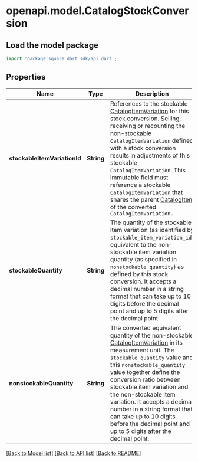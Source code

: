 # openapi.model.CatalogStockConversion

## Load the model package
```dart
import 'package:square_dart_sdk/api.dart';
```

## Properties
Name | Type | Description | Notes
------------ | ------------- | ------------- | -------------
**stockableItemVariationId** | **String** | References to the stockable [CatalogItemVariation](https://developer.squareup.com/reference/square_2023-12-13/objects/CatalogItemVariation) for this stock conversion. Selling, receiving or recounting the non-stockable `CatalogItemVariation` defined with a stock conversion results in adjustments of this stockable `CatalogItemVariation`. This immutable field must reference a stockable `CatalogItemVariation` that shares the parent [CatalogItem](https://developer.squareup.com/reference/square_2023-12-13/objects/CatalogItem) of the converted `CatalogItemVariation.` | 
**stockableQuantity** | **String** | The quantity of the stockable item variation (as identified by `stockable_item_variation_id`) equivalent to the non-stockable item variation quantity (as specified in `nonstockable_quantity`) as defined by this stock conversion.  It accepts a decimal number in a string format that can take up to 10 digits before the decimal point and up to 5 digits after the decimal point. | 
**nonstockableQuantity** | **String** | The converted equivalent quantity of the non-stockable [CatalogItemVariation](https://developer.squareup.com/reference/square_2023-12-13/objects/CatalogItemVariation) in its measurement unit. The `stockable_quantity` value and this `nonstockable_quantity` value together define the conversion ratio between stockable item variation and the non-stockable item variation. It accepts a decimal number in a string format that can take up to 10 digits before the decimal point and up to 5 digits after the decimal point. | 

[[Back to Model list]](../README.md#documentation-for-models) [[Back to API list]](../README.md#documentation-for-api-endpoints) [[Back to README]](../README.md)


